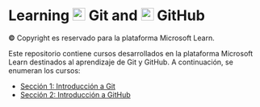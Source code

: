 # Learning <img src="https://github.com/shimadasoftware/Introduction-to-version-control-with-Git/assets/73977456/801ea14c-dd83-46bb-ab5b-d229a151bc5c" alt="Italian Trulli" style="width:25px;height:25px;"> Git and <img src="https://github.com/shimadasoftware/Introduction-to-version-control-with-Git/assets/73977456/c5d29a60-b607-4aa3-9fec-cc019d45cb19" alt="Italian Trulli" style="width:25px;height:25px;"> GitHub
**©** Copyright es reservado para la plataforma Microsoft Learn.

Este repositorio contiene cursos desarrollados en la plataforma Microsoft Learn destinados al aprendizaje de Git y GitHub. A continuación, se enumeran los cursos:
<ul dir="auto">
  <li><a href="https://github.com/shimadasoftware/Learning-Git-and-GitHub/blob/main/1.%20Introducci%C3%B3n%20a%20Git.md">Sección 1: Introducción a Git</a></li>
  <li><a href="https://github.com/shimadasoftware/Learning-Git-and-GitHub/blob/main/1.%20Introducci%C3%B3n%20a%20Git.md">Sección 2: Introducción a GitHub</a></li>
</ul>
